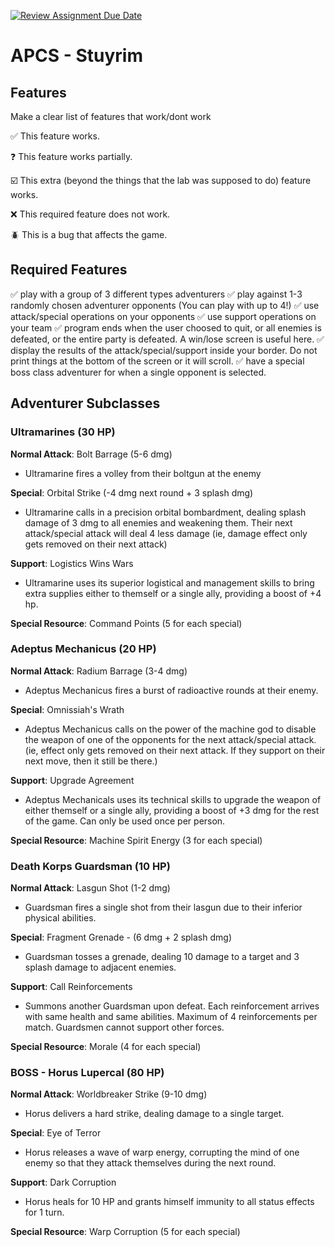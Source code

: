[![Review Assignment Due Date](https://classroom.github.com/assets/deadline-readme-button-22041afd0340ce965d47ae6ef1cefeee28c7c493a6346c4f15d667ab976d596c.svg)](https://classroom.github.com/a/KprAwj1n)
# APCS - Stuyrim

## Features

Make a clear list of features that work/dont work

:white_check_mark: This feature works.

:question: This feature works partially.

:ballot_box_with_check: This extra (beyond the things that the lab was supposed to do) feature works.

:x: This required feature does not work.

:beetle: This is a bug that affects the game.


## Required Features ## 

:white_check_mark: play with a group of 3 different types adventurers
:white_check_mark: play against 1-3 randomly chosen adventurer opponents (You can play with up to 4!)
:white_check_mark: use attack/special operations on your opponents
:white_check_mark: use support operations on your team
:white_check_mark: program ends when the user choosed to quit, or all enemies is defeated, or the entire party is defeated. A win/lose screen is useful here.
:white_check_mark: display the results of the attack/special/support inside your border. Do not print things at the bottom of the screen or it will scroll.
:white_check_mark: have a special boss class adventurer for when a single opponent is selected.

## Adventurer Subclasses

### Ultramarines (30 HP)
**Normal Attack**: Bolt Barrage (5-6 dmg)
- Ultramarine fires a volley from their boltgun at the enemy

**Special**: Orbital Strike (-4 dmg next round + 3 splash dmg)
- Ultramarine calls in a precision orbital bombardment, dealing splash damage of 3 dmg to all enemies and weakening them. Their next attack/special attack will deal 4 less damage (ie, damage effect only gets removed on their next attack)

**Support**: Logistics Wins Wars
- Ultramarine uses its superior logistical and management skills to bring extra supplies either to themself or a single ally, providing a boost of +4 hp. 

**Special Resource**: Command Points (5 for each special)

### Adeptus Mechanicus (20 HP)
**Normal Attack**: Radium Barrage (3-4 dmg)
- Adeptus Mechanicus fires a burst of radioactive rounds at their enemy.

**Special**: Omnissiah's Wrath 
- Adeptus Mechanicus calls on the power of the machine god to disable the weapon of one of the opponents for the next attack/special attack. (ie, effect only gets removed on their next attack. If they support on their next move, then it still be there.)

**Support**: Upgrade Agreement 
- Adeptus Mechanicals uses its technical skills to upgrade the weapon of either themself or a single ally, providing a boost of +3 dmg for the rest of the game. Can only be used once per person.

**Special Resource**: Machine Spirit Energy (3 for each special)

### Death Korps Guardsman (10 HP)
**Normal Attack**: Lasgun Shot (1-2 dmg)
- Guardsman fires a single shot from their lasgun due to their inferior physical abilities. 

**Special**: Fragment Grenade - (6 dmg + 2 splash dmg)
- Guardsman tosses a grenade, dealing 10 damage to a target and 3 splash damage to adjacent enemies.

**Support**: Call Reinforcements
- Summons another Guardsman upon defeat. Each reinforcement arrives with same health and  same abilities. Maximum of 4 reinforcements per match. Guardsmen cannot support other forces. 

**Special Resource**: Morale (4 for each special) 


### BOSS - Horus Lupercal (80 HP)
**Normal Attack**: Worldbreaker Strike (9-10 dmg)
- Horus delivers a hard strike, dealing damage to a single target.

**Special**: Eye of Terror 
- Horus releases a wave of warp energy, corrupting the mind of one enemy so that they attack themselves during the next round.

**Support**: Dark Corruption 
- Horus heals for 10 HP and grants himself immunity to all status effects for 1 turn.

**Special Resource**: Warp Corruption (5 for each special)



